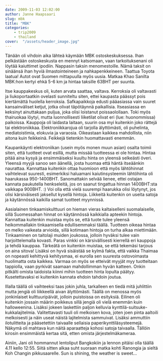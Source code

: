 ```yaml
---
date: 2009-11-03 12:02:00
author: Janne Haapsaari
slug: mbk
title: "MBK"
categories:
    - trip2009
    - thailand
cover:  "/assets/header_image.jpg"
---
```


Tänään oli vihdoin aika lähteä käymään MBK ostoskeskuksessa. Ihan pelkästään
ostoskeskusta en mennyt katsomaan, vaan tarkoituksenani oli löytää kaiuttimet
ipodiin. Nappasin taksin menomestoille. Nämä taksit on sinäänsä ihan hyviä
ilmastointeineen ja nahkapenkkeineen. Taattua Toyota laatua! Autot ovat Suomen
mittapuulla myös uusia. Matkaa Khao Sanilta MBK:hon kertyi ehkä 5-6 km ja
hintaa taksille 63BHT per suunta.

Itse kauppakeskus oli, kuten arvata saattaa, valtava. Kerroksia oli valtavasti
ja liukoportaatkin ovelasti sunniteltu siten, ettei kaupasta päässyt pois
kiertämättä huolella kerroksia. Safkapaikkoja edusti pääasiassa vain suuret
kansainväliset ketjut, jotka olivat täpötäynnä paikallisia. Itseasiassa en
keksinyt ainuttakaan puljua, joka olisi loistanut poissaolollaan. Toki myös
thairuokaa löytyi, mutta luonnollisesti liiketilat olivat eri (lue:
huonommissa) paikoissa. Kauppoja oli laidasta laitaan, suurin osa myi
kuitenkin joko rättejä tai elektroniikkaa. Elektroniikkarojua oli tarjolla
älyttömästi, oli puhelinta, mediatoistimia, elokuvia ja varaosia. Oikeastaan
kaikkea mahdollista, niin aitona kuin feikkeinä. Feikkejä tietenkin
huomattavasti enemmän.

Kaupankäynti elektroniikan (usein myös monen muun asian) osalta toimii siten,
että tuotteet ovat esillä, mutta missää tuotteessa ei ole hintaa. Hintaa pitää
aina kysyä ja ensimmäiseksi kuultu hinta on yleensä selkeästi överi. Yleensä
myyjä sanoo sen äänellä, josta huomaa että häntä itseäänkin naurattaa.
Kannattaa kuitenkin ottaa huomioon että myös lähtöhinnat vaihtelevat suuresti,
esimerkiksi haluamani kaiutinsysteemin lähtöhinta oli haarukassa 950-1400BHT.
Sanomattakin selvää lienee, ettei ostajan kannata paukutella henkseleitä, jos
on saanut tingattua hinnan 1400BHT:sta vaikkapa 900BHT. :) Voi olla että vielä
suurempi haarukka olisi löytynyt, jos olisi kärsiväisesti jaksellut kysellä
hintoja. Liikkeitä kuitenkin on useita satoja ja käytännössä kaikilla samat
tuotteet myynnissä.

Aasialainen tinkaamiskulttuuri on hieman vieras kaltaiselleni suomalaiselle,
sillä Suomessahan hinnat on käytännössä kaikkialla apteekin hintoja. Kannattaa
kuitenkin muistaa myös se, että tuote tulee yleensä heikommallakin
tinkaamisella edullisemmaksi täällä. Tuotteen oikeaa hintaa on melko vaikeata
arvioida, sillä kotimaan hintoja on turha alkaa miettimään. Tinkaaminen on
taitolaji muiden joukossa, jolloin hyväksi tulee vain harjoittelemalla
kovasti. Paras vinkki on kärsivällisesti kierrellä eri kauppoja ja tehdä
kauppaa. Tärkeätä on kuitenkin muistaa, se että tekemäsi tarjous on aina
sitova! Lisäksi on hyvä sisäistää se kylmä fakta, että vaikka Thaimaa on
nopeasti kehittyvä kehitysmaa, ei eurolla sen suuresta ostovoimasta huolimatta
osta kaikkea. Varmaa on myös se etteivät myyjät myy tuotteitaan tappiolla,
vaan pyrkivät saamaan mahdollimman hyvän katteen. Onkin pitkälti omista
taidoista kiinni mihin tuotteen hinta lopulta päätyy. Kusetettavaksi ei
kuitenkin kannata ehdoin tahdoin joutua.

Illalla täällä oli vaihteeksi taas jokin juhla, tarkalleen en tiedä mitä
juhlittiin mutta jengiä oli liikkeellä aivan älyttömästi. Täällä on menossa
myös jonkinlaiset kulttuuripäivät, jolloin puistoissa on esityksiä. Eilinen
oli kuitenkin jossain määrin poikkeus sillä jengiä oli vielä enemmän kuin
halloweenina. Lisäksi jokeen laskettiin paljon kelluvia kynttilä-suitsuke-
kukkalajitelmia. Valitettavasti tuuli oli melkoisen kova, joten joen pinta
aaltoili melkoisesti ja näin useat näistä lajitelmista sammuivat. Lisäksi
ammuttiin ilotulitteita ja pääsetettiin taivaalle sellaisia
paperikynttiläsysteemejä. Näkymä oli mahtava kun näitä aparaatteja kohosi
satoja taivaalla. Tällöin kirosin ensimmäistä kertaa sitä, etten omista
järjestelmäkameraa.

Ainiin, Jani oli hommannut lentoliput Bangkokiin ja lennon pitäisi olla täällä
4.11 kello 12:55. Siitä sitten alkaa suht suoraan matka kohti Ranongia ja
sieltä Koh Changin pikkusaarelle. Sun is shining, the weather is sweet...

